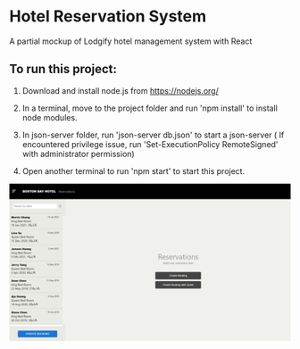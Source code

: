 # Hotel Reservation System
A partial mockup of Lodgify hotel management system with React

## To run this project:

1. Download and install node.js from https://nodejs.org/

2. In a terminal, move to the project folder and run 'npm install' to install node modules.

3. In json-server folder, run 'json-server db.json' to start a json-server
   ( If encountered privilege issue, run 'Set-ExecutionPolicy RemoteSigned' with administrator permission)

4. Open another terminal to run 'npm start' to start this project.

<p align="center">
  <img src="https://github.com/tix123/Lodgify-mockup/blob/master/screenshots/screenshot1.jpg">
</p>
<br>
